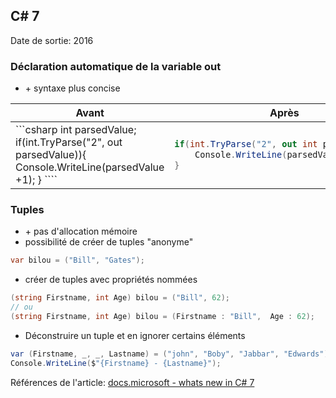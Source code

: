 ﻿---
tags: dotnet
---

## C# 7
Date de sortie: 2016


### Déclaration automatique de la variable out

* \+ syntaxe plus concise

<table>
<thead >
<tr><th>Avant</th><th>Après</th></tr>
</thead>
<tbody>
<tr><td>
```csharp
int parsedValue;
if(int.TryParse("2", out parsedValue)){
    Console.WriteLine(parsedValue +1);
}
````
</td>
<td>

```csharp
if(int.TryParse("2", out int parsedValue)){
    Console.WriteLine(parsedValue +1); // 3
}
````

</td>
</tr>
</tbody>
</table>

### Tuples
* \+ pas d\'allocation mémoire
* possibilité de créer de tuples "anonyme"

```csharp
var bilou = ("Bill", "Gates");
````

* créer de tuples avec propriétés nommées
```csharp
(string Firstname, int Age) bilou = ("Bill", 62);
// ou 
(string Firstname, int Age) bilou = (Firstname : "Bill",  Age : 62);
````

* Déconstruire un tuple et en ignorer certains éléments
```csharp
var (Firstname, _, _, Lastname) = ("john", "Boby", "Jabbar", "Edwards");
Console.WriteLine($"{Firstname} - {Lastname}");
````



Références de l'article:
[docs.microsoft - whats new in C# 7](https://docs.microsoft.com/fr-fr/dotnet/csharp/whats-new/csharp-7)
